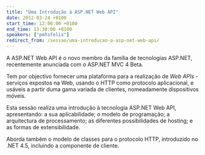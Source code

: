```yaml
---
title: "Uma Introdução à ASP.NET Web API"
date: 2012-03-24 +0100
start_time: 12:00:00 +0100
end_time: 13:30:00 +0100
speakers: ["pmhsfelix"]
redirect_from: /sessao/uma-introducao-a-asp-net-web-api/
---
```

A ASP.NET Web API é o novo membro da família de tecnologias ASP.NET, recentemente anunciada com o ASP.NET MVC 4 Beta.

Tem por objectivo fornecer uma plataforma para a realização de *Web APIs* - serviços expostos na Web, usando o HTTP como protocolo aplicacional, e usáveis a partir duma gama variada de clientes, nomeadamente dispositivos móveis.

Esta sessão realiza uma introdução à tecnologia ASP.NET Web API, apresentando: a sua aplicabilidade; o modelo de programação; a arquitectura de processamento; as diferentes possibilidades de hosting; e as formas de extensibilidade.

Aborda também o modelo de classes para o protocolo HTTP, introduzido no .NET 4.5, incluindo a componente de cliente.

